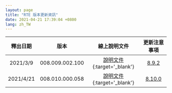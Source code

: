 ```yaml
---
layout: page
title: "RTE 版本更新資訊"
date: 2021-04-21 17:39:04 +0800
lang: zh_TW
---
```



|釋出日期|版本|線上說明文件|更新注意事項|
|:-:|:-:|:-:|:-:|
|2021/3/9|008.009.002.100|[說明文件](/library/8.9.2/index.html){:target='_blank'}|[8.9.2](/INSTALLS/RTE/UPDATE/8.9.2.html)|
|2021/4/21|008.010.000.058|[說明文件](/library/8.10.0/zh-Hant/index.html){:target='_blank'}|[8.10.0](/INSTALLS/RTE/UPDATE/8.10.0.html)|
